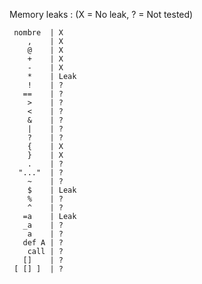 Memory leaks : (X = No leak, ? = Not tested)

	 nombre  | X
	    ,    | X
	    @    | X
	    +    | X
	    -    | X
	    *    | Leak
	    !    | ?
	   ==    | ?
	    >    | ?
	    <    | ?
	    &    | ?
	    |    | ?
	    ?    | ?
	    {    | X
	    }    | X
	    .    | ?
	  "..."  | ?
	    ~    | ?
	    $    | Leak
	    %    | ?
	    ^    | ?
	   =a    | Leak
	   _a    | ?
	    a    | ?
	   def A | ?
	    call | ?
	   []    | ?
	 [ [] ]  | ?
